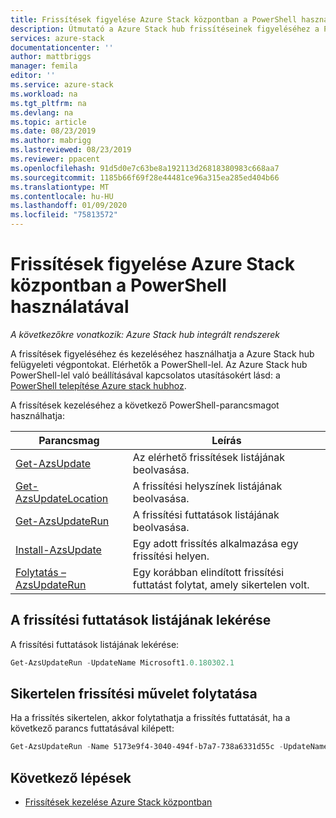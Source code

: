 ```yaml
---
title: Frissítések figyelése Azure Stack központban a PowerShell használatával | Microsoft Docs
description: Útmutató a Azure Stack hub frissítéseinek figyeléséhez a PowerShell használatával
services: azure-stack
documentationcenter: ''
author: mattbriggs
manager: femila
editor: ''
ms.service: azure-stack
ms.workload: na
ms.tgt_pltfrm: na
ms.devlang: na
ms.topic: article
ms.date: 08/23/2019
ms.author: mabrigg
ms.lastreviewed: 08/23/2019
ms.reviewer: ppacent
ms.openlocfilehash: 91d5d0e7c63be8a192113d26818380983c668aa7
ms.sourcegitcommit: 1185b66f69f28e44481ce96a315ea285ed404b66
ms.translationtype: MT
ms.contentlocale: hu-HU
ms.lasthandoff: 01/09/2020
ms.locfileid: "75813572"
---
```

# <a name="monitor-updates-in-azure-stack-hub-using-powershell"></a>Frissítések figyelése Azure Stack központban a PowerShell használatával

*A következőkre vonatkozik: Azure Stack hub integrált rendszerek*

A frissítések figyeléséhez és kezeléséhez használhatja a Azure Stack hub felügyeleti végpontokat. Elérhetők a PowerShell-lel. Az Azure Stack hub PowerShell-lel való beállításával kapcsolatos utasításokért lásd: a [PowerShell telepítése Azure stack hubhoz](azure-stack-powershell-install.md).

A frissítések kezeléséhez a következő PowerShell-parancsmagot használhatja:

| Parancsmag | Leírás |
|------------------------------------------------------|-------------|
| [Get-AzsUpdate](https://docs.microsoft.com/powershell/module/azs.update.admin/Get-AzsUpdate?view=azurestackps-1.8.0) | Az elérhető frissítések listájának beolvasása. |
| [Get-AzsUpdateLocation](https://docs.microsoft.com/powershell/module/azs.update.admin/Get-AzsUpdateLocation?view=azurestackps-1.8.0)| A frissítési helyszínek listájának beolvasása. |
| [Get-AzsUpdateRun](https://docs.microsoft.com/powershell/module/azs.update.admin/Get-AzsUpdateRun?view=azurestackps-1.8.0) | A frissítési futtatások listájának beolvasása.  |
| [Install-AzsUpdate](https://docs.microsoft.com/powershell/module/azs.update.admin/Install-AzsUpdate?view=azurestackps-1.8.0) | Egy adott frissítés alkalmazása egy frissítési helyen. |
| [Folytatás – AzsUpdateRun](https://docs.microsoft.com/powershell/module/azs.update.admin/Resume-AzsUpdateRun?view=azurestackps-1.8.0) | Egy korábban elindított frissítési futtatást folytat, amely sikertelen volt. |

## <a name="get-a-list-of-update-runs"></a>A frissítési futtatások listájának lekérése

A frissítési futtatások listájának lekérése:

```powershell
Get-AzsUpdateRun -UpdateName Microsoft1.0.180302.1
```

## <a name="resume-a-failed-update-operation"></a>Sikertelen frissítési művelet folytatása

Ha a frissítés sikertelen, akkor folytathatja a frissítés futtatását, ha a következő parancs futtatásával kilépett:

```powershell
Get-AzsUpdateRun -Name 5173e9f4-3040-494f-b7a7-738a6331d55c -UpdateName Microsoft1.0.180305.1 | Resume-AzsUpdateRun
```

## <a name="next-steps"></a>Következő lépések

-   [Frissítések kezelése Azure Stack központban](https://docs.microsoft.com/azure-stack/operator/azure-stack-updates)
